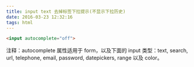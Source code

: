 ```yaml
---
title: input text 去掉标签下拉提示(不显示下拉历史)
date: 2016-03-23 12:32:16
tags: html
---
```


``` html
<input autocomplete="off">
```

注释：autocomplete 属性适用于 form，以及下面的 input 类型：text, search, url, telephone, email, password, datepickers, range 以及 color。
